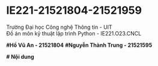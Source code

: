# IE221-21521804-21521959

Trường Đại học Công nghệ Thông tin - UIT  
Đồ án môn kỹ thuật lập trình Python - IE221.O23.CNCL  


**#Hồ Vũ An - 21521804**
**#Nguyễn Thành Trung - 21521595**

**# Nội dung**

